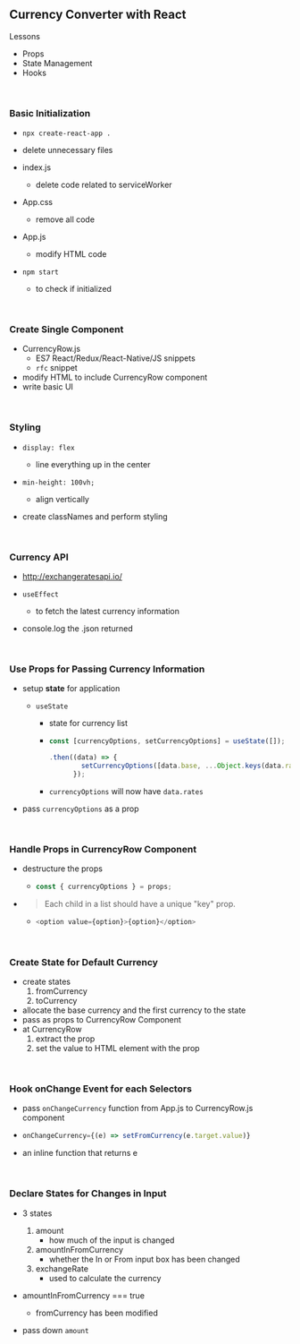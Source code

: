 ## Currency Converter with React

Lessons

- Props
- State Management
- Hooks

<br/>

### Basic Initialization

- `npx create-react-app .`

- delete unnecessary files
- index.js

  - delete code related to serviceWorker

- App.css
  - remove all code
- App.js
  - modify HTML code
- `npm start`
  - to check if initialized

<br/>

### Create Single Component

- CurrencyRow.js
  - ES7 React/Redux/React-Native/JS snippets
  - `rfc` snippet
- modify HTML to include CurrencyRow component
- write basic UI

<br/>

### Styling

- `display: flex`
  - line everything up in the center
- `min-height: 100vh;`

  - align vertically

- create classNames and perform styling

<br/>

### Currency API

- http://exchangeratesapi.io/

- `useEffect`
  - to fetch the latest currency information
- console.log the .json returned

<br/>

### Use Props for Passing Currency Information

- setup **state** for application

  - `useState`

    - state for currency list

    - ```javascript
      const [currencyOptions, setCurrencyOptions] = useState([]);

      .then((data) => {
              setCurrencyOptions([data.base, ...Object.keys(data.rates)]);
            });
      ```

    - `currencyOptions` will now have `data.rates`

- pass `currencyOptions` as a prop

<br/>

### Handle Props in CurrencyRow Component

- destructure the props

  - ```javascript
    const { currencyOptions } = props;
    ```

- > Each child in a list should have a unique "key" prop.

  - ```javascript
    <option value={option}>{option}</option>
    ```

<br/>

### Create State for Default Currency

- create states
  1. fromCurrency
  2. toCurrency
- allocate the base currency and the first currency to the state
- pass as props to CurrencyRow Component
- at CurrencyRow
  1. extract the prop
  2. set the value to HTML element with the prop

<br/>

### Hook onChange Event for each Selectors

- pass `onChangeCurrency` function from App.js to CurrencyRow.js component

- ```javascript
  onChangeCurrency={(e) => setFromCurrency(e.target.value)}
  ```

- an inline function that returns e

<br/>

### Declare States for Changes in Input

- 3 states

  1. amount
     - how much of the input is changed
  2. amountInFromCurrency
     - whether the In or From input box has been changed
  3. exchangeRate
     - used to calculate the currency

- amountInFromCurrency === true

  - fromCurrency has been modified

- pass down `amount`
